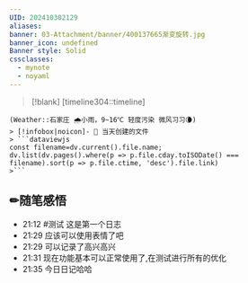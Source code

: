 ```yaml
---
UID: 202410302129
aliases: 
banner: 03-Attachment/banner/400137665渐变旋转.jpg
banner_icon: undefined
Banner style: Solid
cssclasses:
  - mynote
  - noyaml
---
```

> [!blank] 
> [timeline304::timeline]
```ad-flex
(Weather::石家庄 🌧小雨，9~16℃ 轻度污染 微风习习🌘)
> [!infobox|noicon]- 🔖 当天创建的文件
> ```dataviewjs 
const filename=dv.current().file.name;
dv.list(dv.pages().where(p => p.file.cday.toISODate() === filename).sort(p => p.file.ctime, 'desc').file.link) 
>```
```
## ✏随笔感悟
- 21:12 #测试 这是第一个日志
- 21:29 应该可以使用表情了吧
- 21:29 可以记录了高兴高兴
- 21:31 现在功能基本可以正常使用了,在测试进行所有的优化
- 21:35 今日日记哈哈
